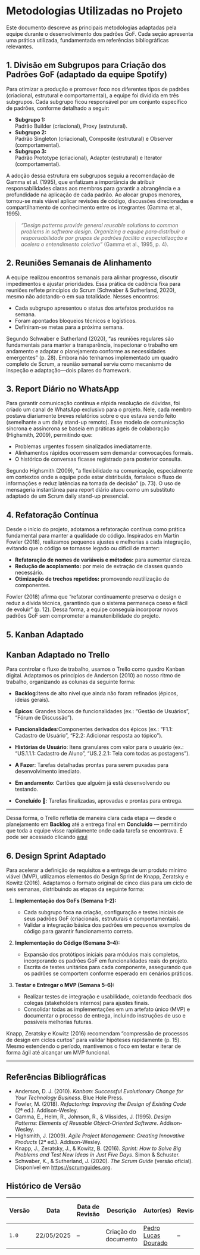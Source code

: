 # Metodologias Utilizadas no Projeto

Este documento descreve as principais metodologias adaptadas pela equipe durante o desenvolvimento dos padrões GoF. Cada seção apresenta uma prática utilizada, fundamentada em referências bibliográficas relevantes.

## 1. Divisão em Subgrupos para Criação dos Padrões GoF (adaptado da equipe Spotify)

Para otimizar a produção e promover foco nos diferentes tipos de padrões (criacional, estrutural e comportamental), a equipe foi dividida em três subgrupos. Cada subgrupo ficou responsável por um conjunto específico de padrões, conforme detalhado a seguir:

- **Subgrupo 1:**  
  Padrão Builder (criacional), Proxy (estrutural).  
- **Subgrupo 2:**  
  Padrão Singleton (criacional), Composite (estrutural) e Observer (comportamental).  
- **Subgrupo 3:**  
  Padrão Prototype (criacional), Adapter (estrutural) e Iterator (comportamental).

A adoção dessa estrutura em subgrupos seguiu a recomendação de Gamma et al. (1995), que enfatizam a importância de atribuir responsabilidades claras aos membros para garantir a abrangência e a profundidade na aplicação de cada padrão. Ao alocar grupos menores, tornou-se mais viável aplicar revisões de código, discussões direcionadas e compartilhamento de conhecimento entre os integrantes (Gamma et al., 1995).

> *“Design patterns provide general reusable solutions to common problems in software design. Organizing a equipe para‐distribuir a responsabilidade por grupos de padrões facilita a especialização e acelera o entendimento coletivo”* (Gamma et al., 1995, p. 4).

## 2. Reuniões Semanais de Alinhamento

A equipe realizou encontros semanais para alinhar progresso, discutir impedimentos e ajustar prioridades. Essa prática de cadência fixa para reuniões reflete princípios do Scrum (Schwaber & Sutherland, 2020), mesmo não adotando-o em sua totalidade. Nesses encontros:

- Cada subgrupo apresentou o status dos artefatos produzidos na semana.  
- Foram apontados bloqueios técnicos e logísticos.  
- Definiram-se metas para a próxima semana.

Segundo Schwaber e Sutherland (2020), “as reuniões regulares são fundamentais para manter a transparência, inspecionar o trabalho em andamento e adaptar o planejamento conforme as necessidades emergentes” (p. 28). Embora não tenhamos implementado um quadro completo de Scrum, a reunião semanal serviu como mecanismo de inspeção e adaptação—dois pilares do framework.

## 3. Report Diário no WhatsApp

Para garantir comunicação contínua e rápida resolução de dúvidas, foi criado um canal de WhatsApp exclusivo para o projeto. Nele, cada membro postava diariamente breves relatórios sobre o que estava sendo feito (semelhante a um daily stand-up remoto). Esse modelo de comunicação síncrona e assíncrona se baseia em práticas ágeis de colaboração (Highsmith, 2009), permitindo que:

- Problemas urgentes fossem sinalizados imediatamente.  
- Alinhamentos rápidos ocorressem sem demandar convocações formais.  
- O histórico de conversas ficasse registrado para posterior consulta.

Segundo Highsmith (2009), “a flexibilidade na comunicação, especialmente em contextos onde a equipe pode estar distribuída, fortalece o fluxo de informações e reduz latências na tomada de decisão” (p. 73). O uso de mensageria instantânea para report diário atuou como um substituto adaptado de um Scrum daily stand-up presencial.

## 4. Refatoração Contínua

Desde o início do projeto, adotamos a refatoração contínua como prática fundamental para manter a qualidade do código. Inspirados em Martin Fowler (2018), realizamos pequenos ajustes e melhorias a cada integração, evitando que o código se tornasse legado ou difícil de manter:

- **Refatoração de nomes de variáveis e métodos:** para aumentar clareza.  
- **Redução de acoplamento:** por meio de extração de classes quando necessário.  
- **Otimização de trechos repetidos:** promovendo reutilização de componentes.

Fowler (2018) afirma que “refatorar continuamente preserva o design e reduz a dívida técnica, garantindo que o sistema permaneça coeso e fácil de evoluir” (p. 12). Dessa forma, a equipe conseguia incorporar novos padrões GoF sem comprometer a manutenibilidade do projeto.

## 5. Kanban Adaptado

## Kanban Adaptado no Trello

Para controlar o fluxo de trabalho, usamos o Trello como quadro Kanban digital. Adaptamos os princípios de Anderson (2010) ao nosso ritmo de trabalho, organizando as colunas da seguinte forma:

- **Backlog**:Itens de alto nível que ainda não foram refinados (épicos, ideias gerais).

- **Épicos**: Grandes blocos de funcionalidades (ex.: “Gestão de Usuários”, “Fórum de Discussão”).

- **Funcionalidades**:Componentes derivados dos épicos (ex.: “F1.1: Cadastro de Usuário”, “F2.2: Adicionar resposta ao tópico”).

- **Histórias de Usuário**: Itens granulares com valor para o usuário (ex.: “US.1.1.1: Cadastro de Aluno”, “US.2.2.1: Tela com todas as postagens”).

- **A Fazer**: Tarefas detalhadas prontas para serem puxadas para desenvolvimento imediato.

- **Em andamento**: Cartões que alguém já está desenvolvendo ou testando.

- **Concluído 🎉**: Tarefas finalizadas, aprovadas e prontas para entrega.

---

Dessa forma, o Trello refletia de maneira clara cada etapa — desde o planejamento em **Backlog** até a entrega final em **Concluído** — permitindo que toda a equipe visse rapidamente onde cada tarefa se encontrava.
E pode ser acessado clicando [aqui](https://trello.com/b/qaxQKzI8/backlog)

## 6. Design Sprint Adaptado

Para acelerar a definição de requisitos e a entrega de um produto mínimo viável (MVP), utilizamos elementos do Design Sprint de Knapp, Zeratsky e Kowitz (2016). Adaptamos o formato original de cinco dias para um ciclo de seis semanas, distribuindo as etapas da seguinte forma:

1. **Implementação dos GoFs (Semana 1–2):**  
   - Cada subgrupo foca na criação, configuração e testes iniciais de seus padrões GoF (criacionais, estruturais e comportamentais).  
   - Validar a integração básica dos padrões em pequenos exemplos de código para garantir funcionamento correto.

2. **Implementação do Código (Semana 3–4):**  
   - Expansão dos protótipos iniciais para módulos mais completos, incorporando os padrões GoF em funcionalidades reais do projeto.  
   - Escrita de testes unitários para cada componente, assegurando que os padrões se comportem conforme esperado em cenários práticos.

3. **Testar e Entregar o MVP (Semana 5–6):**  
   - Realizar testes de integração e usabilidade, coletando feedback dos colegas (stakeholders internos) para ajustes finais.  
   - Consolidar todas as implementações em um artefato único (MVP) e documentar o processo de entrega, incluindo instruções de uso e possíveis melhorias futuras.

Knapp, Zeratsky e Kowitz (2016) recomendam “compressão de processos de design em ciclos curtos” para validar hipóteses rapidamente (p. 15). Mesmo estendendo o período, mantivemos o foco em testar e iterar de forma ágil até alcançar um MVP funcional.

---

## Referências Bibliográficas

- Anderson, D. J. (2010). *Kanban: Successful Evolutionary Change for Your Technology Business*. Blue Hole Press.  
- Fowler, M. (2018). *Refactoring: Improving the Design of Existing Code* (2ª ed.). Addison-Wesley.  
- Gamma, E., Helm, R., Johnson, R., & Vlissides, J. (1995). *Design Patterns: Elements of Reusable Object-Oriented Software*. Addison-Wesley.  
- Highsmith, J. (2009). *Agile Project Management: Creating Innovative Products* (2ª ed.). Addison-Wesley.  
- Knapp, J., Zeratsky, J., & Kowitz, B. (2016). *Sprint: How to Solve Big Problems and Test New Ideas in Just Five Days*. Simon & Schuster.  
- Schwaber, K., & Sutherland, J. (2020). *The Scrum Guide* (versão oficial). Disponível em https://scrumguides.org.

## Histórico de Versão

| Versão | Data       | Data de Revisão | Descrição            | Autor(es)                                           | Revisor(es) | Detalhes da revisão |
| ------ | ---------- | --------------- | -------------------- | --------------------------------------------------- | ----------- | ------------------- |
| `1.0`  | 22/05/2025 | –               | Criação do documento | [Pedro Lucas Dourado](https://github.com/lucasdray) | –           | –                   |